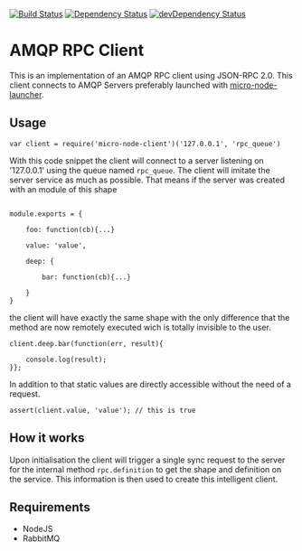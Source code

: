 [![Build Status](https://travis-ci.org/micro-node/client.svg)](http://travis-ci.org/micro-node/client)
[![Dependency Status](https://david-dm.org/micro-node/client.svg)](https://david-dm.org/micro-node/client)
[![devDependency Status](https://david-dm.org/micro-node/client/dev-status.svg)](https://david-dm.org/micro-node/client#info=devDependencies)
# AMQP RPC Client

This is an implementation of an AMQP RPC client using JSON-RPC 2.0.
This client connects to AMQP Servers preferably launched with [micro-node-launcher](https://github.com/micro-node/launcher).

## Usage

```
var client = require('micro-node-client')('127.0.0.1', 'rpc_queue')
```

With this code snippet the client will connect to a server listening on '127.0.0.1' using the queue named `rpc_queue`.
The client will imitate the server service as much as possible. That means if the server was created with an module of this shape
```

module.exports = {
    
    foo: function(cb){...}
       
    value: 'value',
    
    deep: {
    
        bar: function(cb){...}
    
    }
}

```

the client will have exactly the same shape with the only difference that the method are now remotely executed wich is totally invisible to the user. 

```
client.deep.bar(function(err, result){

    console.log(result);
}};
```

In addition to that static values are directly accessible without the need of a request.

```
assert(client.value, 'value'); // this is true
```

## How it works

Upon initialisation the client will trigger a single sync request to the server for the internal method `rpc.definition` to get the shape and definition on the service. This information is then used to create this intelligent client.

## Requirements

- NodeJS
- RabbitMQ

